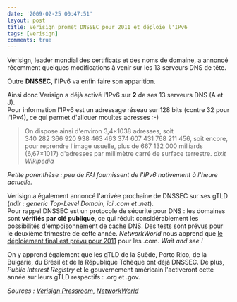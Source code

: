 ```yaml
---
date: '2009-02-25 00:47:51'
layout: post
title: Verisign promet DNSSEC pour 2011 et déploie l'IPv6
tags: [verisign]
comments: true
---
```


Verisign, leader mondial des certificats et des noms de domaine, a annoncé récemment quelques modifications à venir sur les 13 serveurs DNS de tête.

Outre **DNSSEC**, l'IPv6 va enfin faire son apparition.

Ainsi donc Verisign a déjà activé l'IPv6 sur **2** de ses 13 serveurs DNS (A et J).   
Pour information l'IPv6 est un adressage réseau sur 128 bits (contre 32 pour l'IPv4), ce qui permet d'allouer moultes adresses :-)
 
> On dispose ainsi d'environ 3,4×1038 adresses, soit 340 282 366 920 938 463 463 374 607 431 768 211 456, soit encore, pour reprendre l'image usuelle, plus de 667 132 000 milliards (6,67×1017) d'adresses par millimètre carré de surface terrestre. _dixit Wikipedia_

_Petite parenthèse : peu de FAI fournissent de l'IPv6 nativement à l'heure actuelle._

Verisign a également annoncé l'arrivée prochaine de DNSSEC sur ses gTLD (_ndlr : generic Top-Level Domain, ici .com et .net_).  
Pour rappel DNSSEC est un protocole de sécurité pour DNS : les domaines sont **vérifiés par clé publique**, ce qui réduit considérablement les possibilités d'empoisonnement de cache DNS. Des tests sont prévus pour le deuxième trimestre de cette année. _NetworkWorld_ nous apprend que [le déploiement final est prévu pour 2011](http://www.networkworld.com/news/2009/022409-verisign-dns-security.html?hpg1=bn) pour les .com. _Wait and see !_

On y apprend également que les gTLD de la Suède, Porto Rico, de la Bulgarie, du Brésil et de la République Tchèque ont déjà DNSSEC. De plus, _Public Interest Registry_ et le gouvernement américain l'activeront cette année sur leurs gTLD respectifs : .org et .gov.

_Sources : [Verisign Pressroom](http://www.verisign.com/press_releases/pr/page_043319.html), [NetworkWorld](http://www.networkworld.com/news/2009/022409-verisign-dns-security.html?hpg1=bn)_
